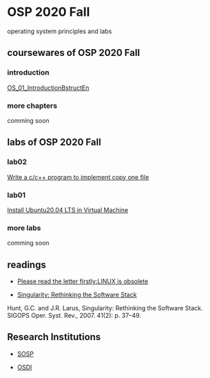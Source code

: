 # OSP 2020 Fall
operating system principles and labs
## coursewares of OSP 2020 Fall

### introduction
[OS_01_IntroductionBstructEn](/AllinAll/coursewares/OS_01_IntroductionBstructEn.pdf)

### more chapters
comming soon

## labs of OSP 2020 Fall

### lab02
[Write a c/c++ program to implement copy one file](/AllinAll/labs/lab02copyfile)

### lab01
[Install Ubuntu20.04 LTS in Virtual Machine](/AllinAll/labs/lab01installlinux)

### more labs
comming soon

## readings
* [Please read the letter firstly:LINUX is obsolete](/AllinAll/others/LINUXisobsolete.pdf)

* [Singularity: Rethinking the Software Stack](/AllinAll/others/osr2007_rethinkingsoftwarestack.pdf)

Hunt, G.C. and J.R. Larus, Singularity: Rethinking the Software Stack. SIGOPS Oper. Syst. Rev., 2007. 41(2): p. 37–49.


## Research Institutions

* [SOSP](http://www.sosp.org/)

* [OSDI](https://www.usenix.org/conference/osdi20)
